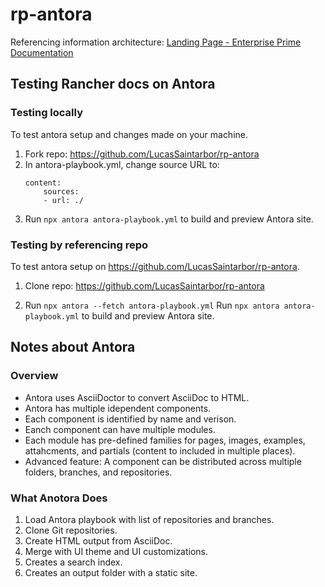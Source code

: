 # rp-antora

Referencing information architecture: [Landing Page - Enterprise Prime Documentation](https://confluence.suse.com/display/RD/Landing+Page+-+Enterprise+Prime+Documentation)

## Testing Rancher docs on Antora

### Testing locally

To test antora setup and changes made on your machine.

1. Fork repo: https://github.com/LucasSaintarbor/rp-antora
1. In antora-playbook.yml, change source URL to:
    ```
    content:
        sources:
        - url: ./
    ```
1. Run `npx antora antora-playbook.yml` to build and preview Antora site.

### Testing by referencing repo

To test antora setup on https://github.com/LucasSaintarbor/rp-antora.

1. Clone repo: https://github.com/LucasSaintarbor/rp-antora

1. Run `npx antora --fetch antora-playbook.yml` Run `npx antora antora-playbook.yml` to build and preview Antora site.

## Notes about Antora

### Overview

- Antora uses AsciiDoctor to convert AsciiDoc to HTML.
- Antora has multiple idependent components.
- Each component is identified by name and verison.
- Eanch component can have multiple modules.
- Each module has pre-defined families for pages, images, examples, attahcments, and partials (content to included in multiple places).
- Advanced feature: A component can be distributed across multiple folders, branches, and repositories.

### What Anotora Does

1. Load Antora playbook with list of repositories and branches.
1. Clone Git repositories.
1. Create HTML output from AsciiDoc.
1. Merge with UI theme and UI customizations.
1. Creates a search index.
1. Creates an output folder with a static site.